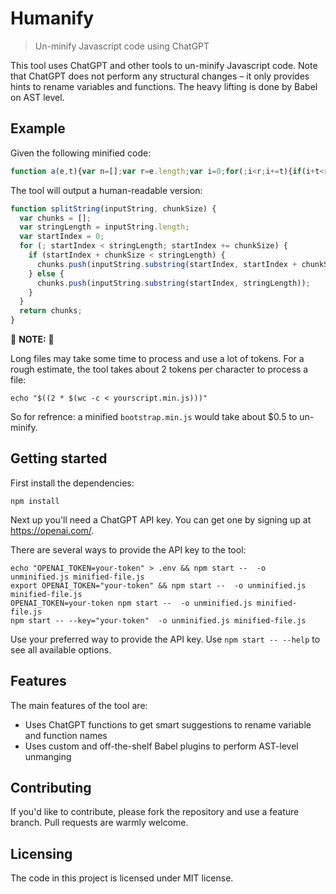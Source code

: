 # Humanify
> Un-minify Javascript code using ChatGPT

This tool uses ChatGPT and other tools to un-minify Javascript code. Note that
ChatGPT does not perform any structural changes – it only provides hints to
rename variables and functions. The heavy lifting is done by Babel on AST level.

## Example

Given the following minified code:

```javascript
function a(e,t){var n=[];var r=e.length;var i=0;for(;i<r;i+=t){if(i+t<r){n.push(e.substring(i,i+t))}else{n.push(e.substring(i,r))}}return n}
```

The tool will output a human-readable version:

```javascript
function splitString(inputString, chunkSize) {
  var chunks = [];
  var stringLength = inputString.length;
  var startIndex = 0;
  for (; startIndex < stringLength; startIndex += chunkSize) {
    if (startIndex + chunkSize < stringLength) {
      chunks.push(inputString.substring(startIndex, startIndex + chunkSize));
    } else {
      chunks.push(inputString.substring(startIndex, stringLength));
    }
  }
  return chunks;
}
```

🚨 **NOTE:** 🚨

Long files may take some time to process and use a lot of tokens. For a rough
estimate, the tool takes about 2 tokens per character to process a file:

```shell
echo "$((2 * $(wc -c < yourscript.min.js)))"
```

So for refrence: a minified `bootstrap.min.js` would take about $0.5 to
un-minify.

## Getting started

First install the dependencies:

```shell
npm install
```

Next up you'll need a ChatGPT API key. You can get one by signing up at
https://openai.com/.

There are several ways to provide the API key to the tool:
```shell
echo "OPENAI_TOKEN=your-token" > .env && npm start --  -o unminified.js minified-file.js
export OPENAI_TOKEN="your-token" && npm start --  -o unminified.js minified-file.js
OPENAI_TOKEN=your-token npm start --  -o unminified.js minified-file.js
npm start -- --key="your-token"  -o unminified.js minified-file.js
```

Use your preferred way to provide the API key. Use `npm start -- --help` to see
all available options.

## Features

The main features of the tool are:
* Uses ChatGPT functions to get smart suggestions to rename variable and
  function names
* Uses custom and off-the-shelf Babel plugins to perform AST-level unmanging

## Contributing

If you'd like to contribute, please fork the repository and use a feature
branch. Pull requests are warmly welcome.

## Licensing

The code in this project is licensed under MIT license.
